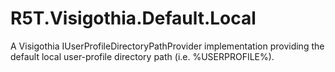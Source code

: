 # R5T.Visigothia.Default.Local
A Visigothia IUserProfileDirectoryPathProvider implementation providing the default local user-profile directory path (i.e. %USERPROFILE%).
